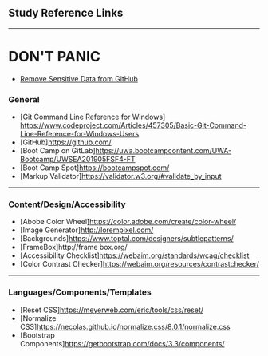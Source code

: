 ## Study Reference Links ##

------------------

# DON'T PANIC #
* [Remove Sensitive Data from GitHub](https://help.github.com/en/articles/removing-sensitive-data-from-a-repository)

### General ###

* [Git Command Line Reference for Windows] https://www.codeproject.com/Articles/457305/Basic-Git-Command-Line-Reference-for-Windows-Users
* [GitHub]https://github.com/
* [Boot Camp on GitLab]https://uwa.bootcampcontent.com/UWA-Bootcamp/UWSEA201905FSF4-FT
* [Boot Camp Spot]https://bootcampspot.com/
* [Markup Validator]https://validator.w3.org/#validate_by_input

------------------

### Content/Design/Accessibility ###

* [Abobe Color Wheel]https://color.adobe.com/create/color-wheel/
* [Image Generator]http://lorempixel.com/
* [Backgrounds]https://www.toptal.com/designers/subtlepatterns/
* [FrameBox]http://frame box.org/
* [Accessibility Checklist]https://webaim.org/standards/wcag/checklist
* [Color Contrast Checker]https://webaim.org/resources/contrastchecker/

------------------

### Languages/Components/Templates ###

* [Reset CSS]https://meyerweb.com/eric/tools/css/reset/
* [Normalize CSS]https://necolas.github.io/normalize.css/8.0.1/normalize.css
* [Bootstrap Components]https://getbootstrap.com/docs/3.3/components/
